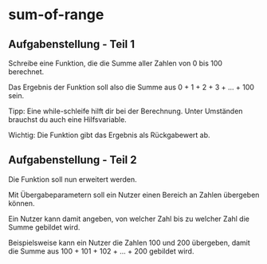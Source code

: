 # sum-of-range

## Aufgabenstellung - Teil 1
Schreibe eine Funktion, die die Summe aller Zahlen von 0 bis 100 berechnet.

Das Ergebnis der Funktion soll also die Summe aus 0 + 1 + 2 + 3 + ... + 100 sein.

Tipp: Eine while-schleife hilft dir bei der Berechnung. Unter Umständen brauchst du auch eine Hilfsvariable.

Wichtig: Die Funktion gibt das Ergebnis als Rückgabewert ab.

## Aufgabenstellung - Teil 2
Die Funktion soll nun erweitert werden. 

Mit Übergabeparametern soll ein Nutzer einen Bereich an Zahlen übergeben können.

Ein Nutzer kann damit angeben, von welcher Zahl bis zu welcher Zahl die Summe gebildet wird.

Beispielsweise kann ein Nutzer die Zahlen 100 und 200 übergeben, damit die Summe aus 100 + 101 + 102 + ... + 200 gebildet wird.
